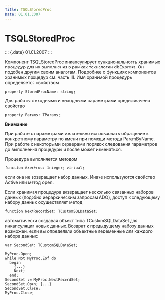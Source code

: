 ```yaml
---
Title: TSQLStoredProc
Date: 01.01.2007
---
```



TSQLStoredProc
==============

::: {.date}
01.01.2007
:::

Компонент TSQLStoredProc инкапсулирует функциональность хранимых
процедур для их выполнения в рамках технологии dbExpress. Он подобен
другим своим аналогам. Подробнее о функциях компонентов хранимых
процедур см. часть III. Имя хранимой процедуры определяется свойством

    property StoredProcName: string;

Для работы с входными и выходными параметрами предназначено свойство

    property Params: TParams;

**Внимание**

При работе с параметрами желательно использовать обращение к конкретному
параметру по имени при помощи метода ParamByName. При работе с
некоторыми серверами порядок следования параметров до выполнения
процедуры и после может изменяться.

Процедура выполняется методом

    function ExecProc: Integer; virtual;

если она не возвращает набор данных. Иначе используются свойство Active
или метод open.

Если хранимая процедура возвращает несколько связанных наборов данных
(подобно иерархическим запросам ADO), доступ к следующему набору данных
осуществляет метод

    function NextRecordSet: TCustomSQLDataSet;

автоматически создавая объект типа TCustomSQLDataSet для инкапсуляции
новых данных. Возврат к предыдущему набору данных возможен, если вы
определили объектные переменные для каждого набора данных:

    var SecondSet: TCustomSQLDataSet; 
     
    MyProc.Open; 
    while Not MyProc.Eof do 
      begin 
        {...} 
        Next; 
      end; 
    SecondSet := MyProc.NextRecordSet;  
    SecondSet.Open; {...} 
    SecondSet.Close;  
    MyProc.Close; 
